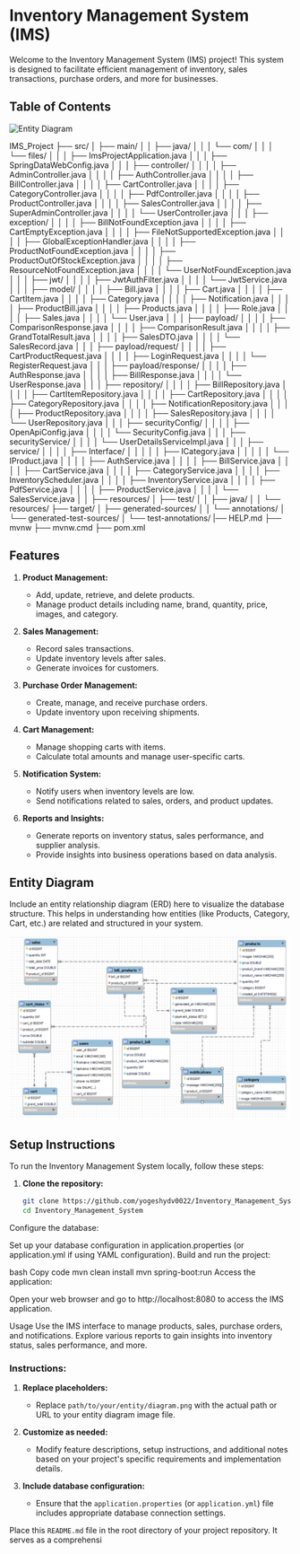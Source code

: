 # Inventory Management System (IMS)

Welcome to the Inventory Management System (IMS) project! This system is designed to facilitate efficient management of inventory, sales transactions, purchase orders, and more for businesses.

## Table of Contents

![Entity Diagram]((https://github.com/yogeshydv0022/Inventory_Management_System/blob/master/gitImages/modalStructure.jpg))

IMS_Project
├── src/
│   ├── main/
│   │   ├── java/
│   │   │   └── com/
│   │   │       └── files/
│   │   │           ├── ImsProjectApplication.java
│   │   │           ├── SpringDataWebConfig.java
│   │   │           ├── controller/
│   │   │           │   ├── AdminController.java
│   │   │           │   ├── AuthController.java
│   │   │           │   ├── BillController.java
│   │   │           │   ├── CartController.java
│   │   │           │   ├── CategoryController.java
│   │   │           │   ├── PdfController.java
│   │   │           │   ├── ProductController.java
│   │   │           │   ├── SalesController.java
│   │   │           │   ├── SuperAdminController.java
│   │   │           │   └── UserController.java
│   │   │           ├── exception/
│   │   │           │   ├── BillNotFoundException.java
│   │   │           │   ├── CartEmptyException.java
│   │   │           │   ├── FileNotSupportedException.java
│   │   │           │   ├── GlobalExceptionHandler.java
│   │   │           │   ├── ProductNotFoundException.java
│   │   │           │   ├── ProductOutOfStockException.java
│   │   │           │   ├── ResourceNotFoundException.java
│   │   │           │   └── UserNotFoundException.java
│   │   │           ├── jwt/
│   │   │           │   ├── JwtAuthFilter.java
│   │   │           │   └── JwtService.java
│   │   │           ├── model/
│   │   │           │   ├── Bill.java
│   │   │           │   ├── Cart.java
│   │   │           │   ├── CartItem.java
│   │   │           │   ├── Category.java
│   │   │           │   ├── Notification.java
│   │   │           │   ├── ProductBill.java
│   │   │           │   ├── Products.java
│   │   │           │   ├── Role.java
│   │   │           │   ├── Sales.java
│   │   │           │   └── User.java
│   │   │           ├── payload/
│   │   │           │   ├── ComparisonResponse.java
│   │   │           │   ├── ComparisonResult.java
│   │   │           │   ├── GrandTotalResult.java
│   │   │           │   ├── SalesDTO.java
│   │   │           │   └── SalesRecord.java
│   │   │           ├── payload/request/
│   │   │           │   ├── CartProductRequest.java
│   │   │           │   ├── LoginRequest.java
│   │   │           │   └── RegisterRequest.java
│   │   │           ├── payload/response/
│   │   │           │   ├── AuthResponse.java
│   │   │           │   ├── BillResponse.java
│   │   │           │   └── UserResponse.java
│   │   │           ├── repository/
│   │   │           │   ├── BillRepository.java
│   │   │           │   ├── CartItemRepository.java
│   │   │           │   ├── CartRepository.java
│   │   │           │   ├── CategoryRepository.java
│   │   │           │   ├── NotificationRepository.java
│   │   │           │   ├── ProductRepository.java
│   │   │           │   ├── SalesRepository.java
│   │   │           │   └── UserRepository.java
│   │   │           ├── securityConfig/
│   │   │           │   ├── OpenApiConfig.java
│   │   │           │   └── SecurityConfig.java
│   │   │           ├── securityService/
│   │   │           │   └── UserDetailsServiceImpl.java
│   │   │           ├── service/
│   │   │           │   ├── Interface/
│   │   │           │   │   ├── ICategory.java
│   │   │           │   │   └── IProduct.java
│   │   │           │   ├── AuthService.java
│   │   │           │   ├── BillService.java
│   │   │           │   ├── CartService.java
│   │   │           │   ├── CategoryService.java
│   │   │           │   ├── InventoryScheduler.java
│   │   │           │   ├── InventoryService.java
│   │   │           │   ├── PdfService.java
│   │   │           │   ├── ProductService.java
│   │   │           │   └── SalesService.java
│   │   ├── resources/
│   ├── test/
│   │   ├── java/
│   │   └── resources/
├── target/
│   ├── generated-sources/
│   │   └── annotations/
│   └── generated-test-sources/
│       └── test-annotations/
|── HELP.md
├── mvnw
├── mvnw.cmd
├── pom.xml

## Features

1. **Product Management:**
   - Add, update, retrieve, and delete products.
   - Manage product details including name, brand, quantity, price, images, and category.

2. **Sales Management:**
   - Record sales transactions.
   - Update inventory levels after sales.
   - Generate invoices for customers.

3. **Purchase Order Management:**
   - Create, manage, and receive purchase orders.
   - Update inventory upon receiving shipments.

4. **Cart Management:**
   - Manage shopping carts with items.
   - Calculate total amounts and manage user-specific carts.

5. **Notification System:**
   - Notify users when inventory levels are low.
   - Send notifications related to sales, orders, and product updates.

6. **Reports and Insights:**
   - Generate reports on inventory status, sales performance, and supplier analysis.
   - Provide insights into business operations based on data analysis.

## Entity Diagram

Include an entity relationship diagram (ERD) here to visualize the database structure. This helps in understanding how entities (like Products, Category, Cart, etc.) are related and structured in your system.


![Entity Diagram](https://github.com/yogeshydv0022/Inventory_Management_System/blob/main/screen%20short/ERD.png)



## Setup Instructions

To run the Inventory Management System locally, follow these steps:

1. **Clone the repository:**

   ```bash
   git clone https://github.com/yogeshydv0022/Inventory_Management_System.git
   cd Inventory_Management_System
Configure the database:

Set up your database configuration in application.properties (or application.yml if using YAML configuration).
Build and run the project:

bash
Copy code
mvn clean install
mvn spring-boot:run
Access the application:

Open your web browser and go to http://localhost:8080 to access the IMS application.

Usage
Use the IMS interface to manage products, sales, purchase orders, and notifications.
Explore various reports to gain insights into inventory status, sales performance, and more.


### Instructions:

1. **Replace placeholders:**
   - Replace `path/to/your/entity/diagram.png` with the actual path or URL to your entity diagram image file.

2. **Customize as needed:**
   - Modify feature descriptions, setup instructions, and additional notes based on your project's specific requirements and implementation details.

3. **Include database configuration:**
   - Ensure that the `application.properties` (or `application.yml`) file includes appropriate database connection settings.

Place this `README.md` file in the root directory of your project repository. It serves as a comprehensi
